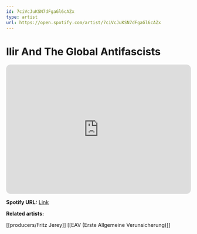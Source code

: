 ```yaml
---
id: 7ciVcJuKSN7dFgaGl6cAZx
type: artist
url: https://open.spotify.com/artist/7ciVcJuKSN7dFgaGl6cAZx
---
```

# Ilir And The Global Antifascists

<iframe style="border-radius:12px" src="https://open.spotify.com/embed/artist/7ciVcJuKSN7dFgaGl6cAZx" width="100%" height="352" frameBorder="0" allowfullscreen="" allow="autoplay; clipboard-write; encrypted-media; fullscreen; picture-in-picture" loading="lazy"></iframe>

**Spotify URL:** [Link](https://open.spotify.com/artist/7ciVcJuKSN7dFgaGl6cAZx)

**Related artists:**

[[producers/Fritz Jerey]]
[[EAV (Erste Allgemeine Verunsicherung)]]

